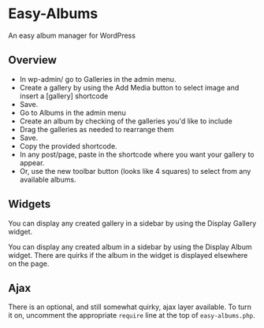 Easy-Albums
===========

An easy album manager for WordPress


Overview
--------
* In wp-admin/ go to Galleries in the admin menu.
* Create a gallery by using the Add Media button to select image and insert a [gallery] shortcode
* Save.
* Go to Albums in the admin menu
* Create an album by checking of the galleries you'd like to include
* Drag the galleries as needed to rearrange them
* Save.
* Copy the provided shortcode.
* In any post/page, paste in the shortcode where you want your gallery to appear.
* Or, use the new toolbar button (looks like 4 squares) to select from any available albums.

Widgets
-------
You can display any created gallery in a sidebar by using the Display Gallery widget.

You can display any created album in a sidebar by using the Display Album widget. There are quirks if the album in the widget is displayed elsewhere on the page.

Ajax
----
There is an optional, and still somewhat quirky, ajax layer available. To turn it on, uncomment the appropriate `require` line at the top of `easy-albums.php`.